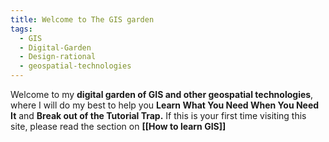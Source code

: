 ```yaml
---
title: Welcome to The GIS garden
tags:
  - GIS
  - Digital-Garden
  - Design-rational
  - geospatial-technologies
---
```

Welcome to my **digital garden of GIS and other geospatial technologies**, where I will do my best to help you **Learn What You Need When You Need It** and **Break out of the Tutorial Trap.** If this is your first time visiting this site, please read the section on **[[How to learn GIS]]**

